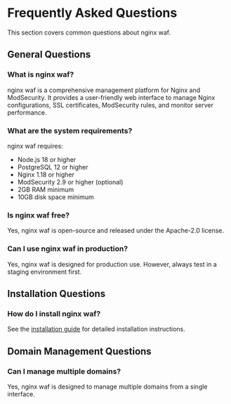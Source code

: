 # Frequently Asked Questions

This section covers common questions about nginx waf.

## General Questions

### What is nginx waf?

nginx waf is a comprehensive management platform for Nginx and ModSecurity. It provides a user-friendly web interface to manage Nginx configurations, SSL certificates, ModSecurity rules, and monitor server performance.

### What are the system requirements?

nginx waf requires:
- Node.js 18 or higher
- PostgreSQL 12 or higher
- Nginx 1.18 or higher
- ModSecurity 2.9 or higher (optional)
- 2GB RAM minimum
- 10GB disk space minimum

### Is nginx waf free?

Yes, nginx waf is open-source and released under the Apache-2.0 license.

### Can I use nginx waf in production?

Yes, nginx waf is designed for production use. However, always test in a staging environment first.

## Installation Questions

### How do I install nginx waf?

See the [installation guide](/guide/installation) for detailed installation instructions.



## Domain Management Questions

### Can I manage multiple domains?

Yes, nginx waf is designed to manage multiple domains from a single interface.
